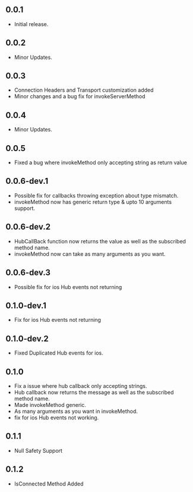 ## 0.0.1

* Initial release.

## 0.0.2

* Minor Updates.

## 0.0.3

* Connection Headers and Transport customization added
* Minor changes and a bug fix for invokeServerMethod

## 0.0.4

* Minor Updates.

## 0.0.5

* Fixed a bug where invokeMethod only accepting string as return value

## 0.0.6-dev.1

* Possible fix for callbacks throwing exception about type mismatch.
* invokeMethod now has generic return type & upto 10 arguments support.

## 0.0.6-dev.2

* HubCallBack function now returns the value as well as the subscribed method name.
* invokeMethod now can take as many arguments as you want.

## 0.0.6-dev.3

* Possible fix for ios Hub events not returning

## 0.1.0-dev.1

* Fix for ios Hub events not returning

## 0.1.0-dev.2

* Fixed Duplicated Hub events for ios.

## 0.1.0

* Fix a issue where hub callback only accepting strings.
* Hub callback now returns the message as well as the subscribed method name.
* Made invokeMethod generic.
* As many arguments as you want in invokeMethod.
* fix for ios Hub events not working.

## 0.1.1

* Null Safety Support

## 0.1.2

* IsConnected Method Added